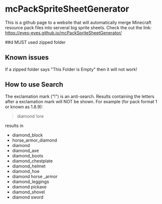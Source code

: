 #     mcPackSpriteSheetGenerator
This is a github page to a website that will automatically merge Minecraft resource pack files into serveral big sprite sheets.
Check the out the link: https://eyes-eyes.github.io/mcPackSpriteSheetGenerator/

##d MUST used zipped folder

## Known issues
If a zipped folder says "This Folder is Empty" then it will not work!

## How to use Search
The exclamation mark ("!") is an anti-search. Results containing the letters after a exclamation mark will NOT be shown.
For example (for pack format 1 or known as 1.8.9):
> diamond !ore

results in
- diamond_block
- horse_armor_diamond
- diamond
- diamond_axe
- diamond_boots
- diamond_chestplate
- diamond_helmet
- diamond_hoe
- diamond horse _armor
- diamond_leggings
- diamond pickaxe
- diamond_shovel
- diamond sword 
